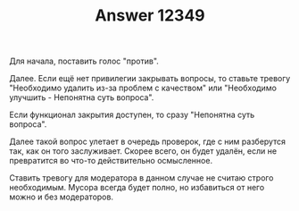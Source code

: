 ﻿---
title: "Answer 12349"
se.owner.user_id: 176217
se.owner.display_name: "αλεχολυτ"
se.owner.link: "https://ru.meta.stackoverflow.com/users/176217/%ce%b1%ce%bb%ce%b5%cf%87%ce%bf%ce%bb%cf%85%cf%84"
se.answer_id: 12349
se.question_id: 12348
se.post_type: answer
se.is_accepted: True
---
<p>Для начала, поставить голос &quot;против&quot;.</p>
<p>Далее. Если ещё нет привилегии закрывать вопросы, то ставьте тревогу &quot;Необходимо удалить из-за проблем с качеством&quot; или &quot;Необходимо улучшить - Непонятна суть вопроса&quot;.</p>
<p>Если функционал закрытия доступен, то сразу &quot;Непонятна суть вопроса&quot;.</p>
<p>Далее такой вопрос улетает в очередь проверок, где с ним разберутся так, как он того заслуживает. Скорее всего, он будет удалён, если не превратится во что-то действительно осмысленное.</p>
<p>Ставить тревогу для модератора в данном случае не считаю строго необходимым. Мусора всегда будет полно, но избавиться от него можно и без модераторов.</p>
